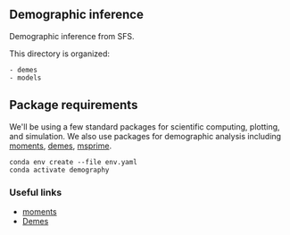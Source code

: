 ## Demographic inference

Demographic inference from SFS.


This directory is organized:
 
    - demes
    - models

## Package requirements

We'll be using a few standard packages for scientific computing, plotting, and simulation. We also use packages for
demographic analysis including [moments](https://moments.readthedocs.io/en/latest/index.html), [demes](https://popsim-consortium.github.io/demes-docs/main/introduction.html), [msprime](https://tskit.dev/msprime/docs/latest/intro.html).


```
conda env create --file env.yaml
conda activate demography
```

### Useful links

- [moments](https://moments.readthedocs.io/en/latest/index.html)
- [Demes](https://popsim-consortium.github.io/demes-docs/main/introduction.html)
